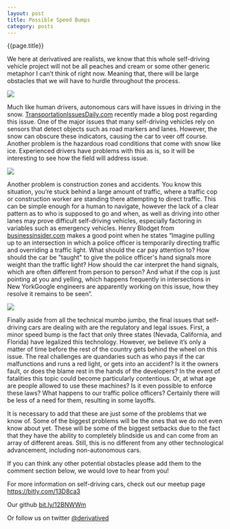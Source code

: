 ```yaml
---
layout: post
title: Possible Speed Bumps
category: posts
---
```

{{page.title}}  

We here at derivatived are realists, we know that this whole self-driving vehicle project will not be all peaches and cream or some other generic metaphor I can’t think of right now. Meaning that, there will be large obstacles that we will have to hurdle throughout the process. 

<img src="http://i.telegraph.co.uk/multimedia/archive/01546/car_ditch_1546747c.jpg" />

Much like human drivers, autonomous cars will have issues in driving in the snow. <a href="http://bit.ly/YZ8IB4">TransportationIssuesDaily.com</a> recently made a blog post regarding this issue. One of the major issues that many self-driving vehicles rely on sensors that detect objects such as road markers and lanes. However, the snow can obscure these indicators, causing the car to veer off course. Another problem is the hazardous road conditions that come with snow like ice. Experienced drivers have problems with this as is, so it will be interesting to see how the field will address issue. 

<img src="http://vir4l.com/wp-content/uploads/2011/04/failed_job.jpg" />

Another problem is construction zones and accidents. You know this situation, you’re stuck behind a large amount of traffic, where a traffic cop or construction worker are standing there attempting to direct traffic. This can be simple enough for a human to navigate, however the lack of a clear pattern as to who is supposed to go and when, as well as driving into other lanes may prove difficult self-driving vehicles, especially factoring in variables such as emergency vehicles. Henry Blodget from <a href="http://read.bi/XQ49D5">businessinsider.com</a> makes a good point when he states “Imagine pulling up to an intersection in which a police officer is temporarily directing traffic and overriding a traffic light. What should the car pay attention to? How should the car be "taught" to give the police officer's hand signals more weight than the traffic light? How should the car interpret the hand signals, which are often different from person to person? And what if the cop is just pointing at you and yelling, which happens frequently in intersections in New YorkGoogle engineers are apparently working on this issue, how they resolve it remains to be seen”.

<img src="http://media.treehugger.com/assets/images/2012/08/google-self-driving-car-3.png.492x0_q85_crop-smart.jpg" />

Finally aside from all the technical mumbo jumbo, the final issues that self-driving cars are dealing with are the regulatory and legal issues.  First, a minor speed bump is the fact that only three states (Nevada, California, and Florida) have legalized this technology. However, we believe it’s only a matter of time before the rest of the country gets behind the wheel on this issue. The real challenges are quandaries such as who pays if the car malfunctions and runs a red light, or gets into an accident? Is it the owners fault, or does the blame rest in the hands of the developers? In the event of fatalities this topic could become particularly contentious. Or, at what age are people allowed to use these machines? Is it even possible to enforce these laws? What happens to our traffic police officers? Certainly there will be less of a need for them, resulting in some layoffs.  

It is necessary to add that these are just some of the problems that we know of. Some of the biggest problems will be the ones that we do not even know about yet. These will be some of the biggest setbacks due to the fact that they have the ability to completely blindside us and can come from an array of different areas. Still, this is no different from any other technological advancement, including non-autonomous cars.

If you can think any other potential obstacles please add them to the comment section below, we would love to hear from you!

For more information on self-driving cars, check out our meetup page <a href="https://bitly.com/13D8ca3">https://bitly.com/13D8ca3</a>

Our github <a href="bit.ly/12BNWWm">bit.ly/12BNWWm</a>

Or follow us on twitter <a href="https://twitter.com/DerivativeD">@derivatived</a>
